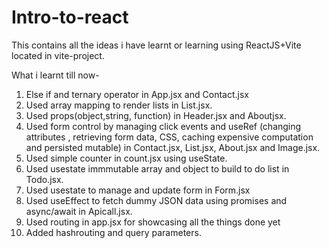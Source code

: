 # Intro-to-react

This contains all the ideas i have learnt or learning using ReactJS+Vite located in vite-project.

What i learnt till now-

1. Else if and ternary operator in App.jsx and Contact.jsx
2. Used array mapping to render lists in List.jsx.
3. Used props(object,string, function) in Header.jsx and Aboutjsx.
4. Used form control by managing click events and useRef (changing attributes , retrieving form data, CSS, caching expensive computation and persisted mutable) in Contact.jsx, List.jsx, About.jsx and Image.jsx.
5. Used simple counter in count.jsx using useState.
6. Used usestate immmutable array and object to build to do list in Todo.jsx.
7. Used usestate to manage and update form in Form.jsx
8. Used useEffect to fetch dummy JSON data using promises and async/await in Apicall.jsx.
9. Used routing in app.jsx for showcasing all the things done yet
10. Added hashrouting and query parameters. 
